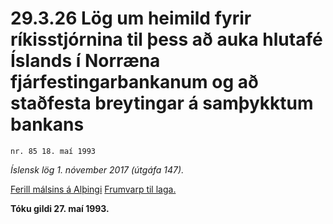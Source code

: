 # 29.3.26 Lög um heimild fyrir ríkisstjórnina til þess að auka hlutafé Íslands í Norræna fjárfestingarbankanum og að staðfesta breytingar á samþykktum bankans

`nr. 85 18. maí 1993`

_Íslensk lög 1. nóvember 2017 (útgáfa 147)._

[Ferill málsins á Alþingi](https://www.althingi.is/thingstorf/thingmalalistar-eftir-thingum/ferill/?ltg=116&mnr=454)
[Frumvarp til laga.](https://www.althingi.is/altext/116/s/0790.html)

**Tóku gildi 27. maí 1993.**


